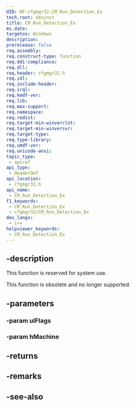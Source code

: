 ```yaml
---
UID: NF:cfgmgr32.CM_Run_Detection_Ex
tech.root: devinst
title: CM_Run_Detection_Ex
ms.date: 
targetos: Windows
description: 
prerelease: false
req.assembly: 
req.construct-type: function
req.ddi-compliance: 
req.dll: 
req.header: cfgmgr32.h
req.idl: 
req.include-header: 
req.irql: 
req.kmdf-ver: 
req.lib: 
req.max-support: 
req.namespace: 
req.redist: 
req.target-min-winverclnt: 
req.target-min-winversvr: 
req.target-type: 
req.type-library: 
req.umdf-ver: 
req.unicode-ansi: 
topic_type:
 - apiref
api_type:
 - HeaderDef
api_location:
 - cfgmgr32.h
api_name:
 - CM_Run_Detection_Ex
f1_keywords:
 - CM_Run_Detection_Ex
 - cfgmgr32/CM_Run_Detection_Ex
dev_langs:
 - c++
helpviewer_keywords:
 - CM_Run_Detection_Ex
---
```


## -description

This function is reserved for system use.

This function is obsolete and no longer supported.

## -parameters

### -param ulFlags

### -param hMachine

## -returns

## -remarks

## -see-also

